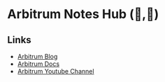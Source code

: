 # Arbitrum Notes Hub (💙,🧡)

## Links

- [Arbitrum Blog](https://blog.arbitrum.io/)
- [Arbitrum Docs](https://docs.arbitrum.io/welcome/get-started)
- [Arbitrum Youtube Channel](https://www.youtube.com/@Arbitrum)
